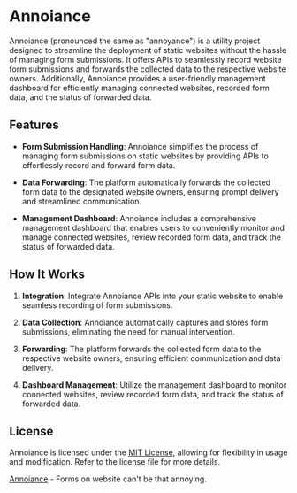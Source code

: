 # Annoiance

Annoiance (pronounced the same as "annoyance") is a utility project designed to streamline the deployment of static websites without the hassle of managing form submissions. It offers APIs to seamlessly record website form submissions and forwards the collected data to the respective website owners. Additionally, Annoiance provides a user-friendly management dashboard for efficiently managing connected websites, recorded form data, and the status of forwarded data.

## Features

- **Form Submission Handling**: Annoiance simplifies the process of managing form submissions on static websites by providing APIs to effortlessly record and forward form data.

- **Data Forwarding**: The platform automatically forwards the collected form data to the designated website owners, ensuring prompt delivery and streamlined communication.

- **Management Dashboard**: Annoiance includes a comprehensive management dashboard that enables users to conveniently monitor and manage connected websites, review recorded form data, and track the status of forwarded data.

## How It Works

1. **Integration**: Integrate Annoiance APIs into your static website to enable seamless recording of form submissions.

2. **Data Collection**: Annoiance automatically captures and stores form submissions, eliminating the need for manual intervention.

3. **Forwarding**: The platform forwards the collected form data to the respective website owners, ensuring efficient communication and data delivery.

4. **Dashboard Management**: Utilize the management dashboard to monitor connected websites, review recorded form data, and track the status of forwarded data.

<!-- 
## Getting Started

To get started with Annoiance, follow these simple steps:

1. **Installation**: Install Annoiance utility project by following the instructions provided in the documentation.

2. **Integration**: Integrate Annoiance APIs into your static website to begin recording form submissions.

3. **Dashboard Setup**: Access the management dashboard to configure connected websites, review form data, and manage forwarded data.

4. **Customization**: Customize Annoiance settings and configurations to suit your specific requirements and preferences.

## Documentation

For detailed instructions on installation, integration, and usage, refer to the [Annoiance documentation](link_to_documentation).

## Contributing

We welcome contributions from the community to enhance Annoiance and make it even more robust and versatile. If you're interested in contributing, please refer to our [contribution guidelines](link_to_contribution_guidelines).

## Support

For any questions, issues, or feedback, please reach out to us at [abbeykojoeric@gmail.com](mailto:abbeykojoeric@gmail.com). Our team is dedicated to providing timely assistance and ensuring a smooth experience with Annoiance.
 -->

## License

Annoiance is licensed under the [MIT License](link_to_license), allowing for flexibility in usage and modification. Refer to the license file for more details.

[Annoiance](https://github.com/annoiance) - Forms on website can't be that annoying.
